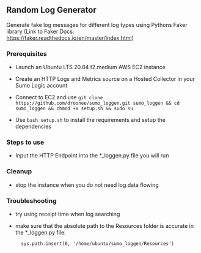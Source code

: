 ## Random Log Generator
Generate fake log messages for different log types using Pythons Faker library (Link to Faker Docs: https://faker.readthedocs.io/en/master/index.html)

### Prerequisites
- Launch an Ubuntu LTS 20.04 t2.medium AWS EC2 instance
       
- Create an HTTP Logs and Metrics source on a Hosted Collector in your Sumo Logic account

- Connect to EC2 and use `git clone https://github.com/droonee/sumo_loggen.git sumo_loggen && cd sumo_loggen && chmod +x setup.sh && sudo su`

- Use `bash setup.sh` to install the requirements and setup the dependencies

### Steps to use
- Input the HTTP Endpoint into the *_loggen.py file you will run

### Cleanup
- stop the instance when you do not need log data flowing

### Troubleshooting
- try using receipt time when log searching

- make sure that the absolute path to the Resources folder is accurate in the *_loggen.py file:
        
        sys.path.insert(0, '/home/ubuntu/sumo_loggen/Resources')


